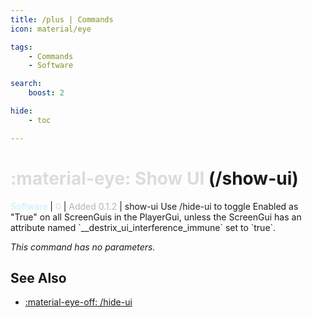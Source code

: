 ```yaml
---
title: /plus | Commands
icon: material/eye

tags:
    - Commands
    - Software

search:
    boost: 2

hide:
    - toc

---
```

# <p style="color: rgb(220,220,220); display: inline;">:material-eye: Show UI</p> (/show-ui)
<div style="display:inline;">
<p style="color: #C6EDFB; display: inline;">Software</p> | <p style="color: rgb(220,220,220); display: inline;">0</p> | <p style="color: rgb(180,180,180); display: inline;"> Added 0.1.2</p> | show-ui
</div>
Use /hide-ui to toggle Enabled as "True" on all ScreenGuis in the PlayerGui, unless the ScreenGui has an attribute named `__destrix_ui_interference_immune` set to `true`.

_This command has no parameters._

## See Also
* [:material-eye-off: /hide-ui](/Commands/specifics/hideui/)